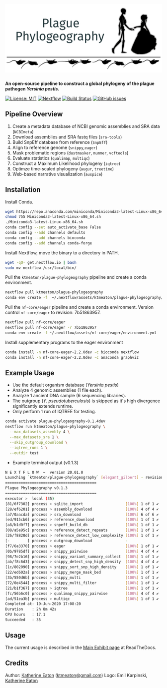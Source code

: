 # ![ktmeaton/plague-phylogeography](https://raw.githubusercontent.com/ktmeaton/plague-phylogeography/master/docs/images/plague-phylo-logo.png)

**An open-source pipeline to construct a global phylogeny of the plague pathogen *Yersinia pestis*.**

[![License: MIT](https://img.shields.io/badge/License-MIT-yellow.svg)](https://github.com/ktmeaton/plague-phylogeography/blob/master/LICENSE)
[![Nextflow](https://img.shields.io/badge/nextflow-%E2%89%A520.01.0-blue.svg)](https://www.nextflow.io/)
[![Build Status](https://github.com/ktmeaton/plague-phylogeography/workflows/Install/badge.svg?branch=master)](https://github.com/ktmeaton/NCBImeta/actions?query=workflow%3ABuilding+branch%3Amaster)
[![GitHub issues](https://img.shields.io/github/issues/ktmeaton/plague-phylogeography.svg)](https://github.com/ktmeaton/plague-phylogeography/issues)

## Pipeline Overview

1. Create a metadata database of NCBI genomic assemblies and SRA data (```NCBImeta```)
1. Download assemblies and SRA fastq files (```sra-tools```)
1. Build SnpEff database from reference (```SnpEff```)
1. Align to reference genome (```snippy```,```eager```)
1. Mask problematic regions (```dustmasker```, ```mummer```, ```vcftools```)
1. Evaluate statistics (```qualimap```, ```multiqc```)
1. Construct a Maximum Likelihood phylogeny (```iqtree```)
1. Optimze time-scaled phylogeny (```augur```, ```treetime```)
1. Web-based narrative visualization (```auspice```)

## Installation

Install Conda.

```bash
wget https://repo.anaconda.com/miniconda/Miniconda3-latest-Linux-x86_64.sh
chmod 755 Miniconda3-latest-Linux-x86_64.sh
./Miniconda3-latest-Linux-x86_64.sh
conda config --set auto_activate_base False
conda config --add channels defaults
conda config --add channels bioconda
conda config --add channels conda-forge
```

Install Nextflow, move the binary to a directory in PATH.

```bash
wget -qO- get.nextflow.io | bash
sudo mv nextflow /usr/local/bin/
```

Pull the ```ktmeaton/plague-phylogeography``` pipeline and create a conda environment.  

```bash
nextflow pull ktmeaton/plague-phylogeography
conda env create -f  ~/.nextflow/assets/ktmeaton/plague-phylogeography/environment.yaml
```

Pull the ```nf-core/eager``` pipeline and create a conda environment.
Version control ```nf-core/eager``` to revision: 7b51863957.  

```bash
nextflow pull nf-core/eager
nextflow pull nf-core/eager -r 7b51863957
conda env create -f ~/.nextflow/assets/nf-core/eager/environment.yml
```

Install supplementary programs to the eager environment

```bash
conda install -n nf-core-eager-2.2.0dev -c bioconda nextflow
conda install -n nf-core-eager-2.2.0dev -c anaconda graphviz
```

## Example Usage

* Use the default organism database (*Yersinia pestis*)
* Analyze 4 genomic assemblies (1 file each).
* Analyze 1 ancient DNA sample (6 sequencing libraries).
* The outgroup (*Y. pseudotuberculosis*) is skipped as it's high divergence significantly extends runtime.
* Only perform 1 run of IQTREE for testing.

```bash
conda activate plague-phylogeography-0.1.4dev
nextflow run ktmeaton/plague-phylogeography \
  --max_datasets_assembly 4 \
  --max_datasets_sra 1 \
  --skip_outgroup_download \
  --iqtree_runs 1 \
  --outdir test
```

* Example terminal output (v0.1.3)

```bash
N E X T F L O W  ~  version 20.01.0
Launching `ktmeaton/plague-phylogeography` [elegant_gilbert] - revision: 7e7f2d1b4d [master]
=========================================
Plague Phylogeography v0.1.3
=========================================
executor >  local (35)
[81/6f7302] process > sqlite_import                   [100%] 1 of 1 ✔
[28/ef6201] process > assembly_download               [100%] 4 of 4 ✔
[a7/0aacda] process > sra_download                    [100%] 6 of 6 ✔
[ed/915cb6] process > reference_download              [100%] 1 of 1 ✔
[a8/b1d0f7] process > snpeff_build_db                 [100%] 1 of 1 ✔
[08/a5e95c] process > reference_detect_repeats        [100%] 1 of 1 ✔
[26/f8820d] process > reference_detect_low_complexity [100%] 1 of 1 ✔
[-        ] process > outgroup_download               -
[f7/6a3370] process > eager                           [100%] 1 of 1 ✔
[0b/9785df] process > snippy_pairwise                 [100%] 4 of 4 ✔
[98/7e2b16] process > snippy_variant_summary_collect  [100%] 1 of 1 ✔
[ab/f8c6d3] process > snippy_detect_snp_high_density  [100%] 4 of 4 ✔
[1c/802090] process > snippy_sort_snp_high_density    [100%] 1 of 1 ✔
[22/ed602a] process > snippy_merge_mask_bed           [100%] 1 of 1 ✔
[3b/550d6b] process > snippy_multi                    [100%] 1 of 1 ✔
[72/0e4544] process > snippy_multi_filter             [100%] 1 of 1 ✔
[21/b1f367] process > iqtree                          [100%] 1 of 1 ✔
[fc/56b6c0] process > qualimap_snippy_pairwise        [100%] 4 of 4 ✔
[ad/51ea3b] process > multiqc                         [100%] 1 of 1 ✔
Completed at: 19-Jun-2020 17:08:20
Duration    : 2h 8m 42s
CPU hours   : 17.1
Succeeded   : 35
```

## Usage

The current usage is described in the [Main Exhibit page](https://plague-phylogeography.readthedocs.io/en/latest/exhibit/exhibit_link.html#main-exhibit) at ReadTheDocs.

## Credits

Author: [Katherine Eaton](https://github.com/ktmeaton) (ktmeaton@gmail.com)
Logo: Emil Karpinski, [Katherine Eaton](https://github.com/ktmeaton)
